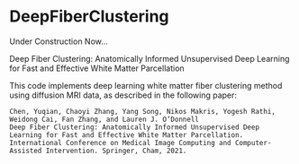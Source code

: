 # DeepFiberClustering
Under Construction Now...  
  
Deep Fiber Clustering: Anatomically Informed Unsupervised Deep Learning for Fast and Effective White Matter Parcellation  
  
This code implements deep learning white matter fiber clustering method using diffusion MRI data, as described in the following paper:
  
```
Chen, Yuqian, Chaoyi Zhang, Yang Song, Nikos Makris, Yogesh Rathi, Weidong Cai, Fan Zhang, and Lauren J. O’Donnell
Deep Fiber Clustering: Anatomically Informed Unsupervised Deep Learning for Fast and Effective White Matter Parcellation. 
International Conference on Medical Image Computing and Computer-Assisted Intervention. Springer, Cham, 2021.
```
